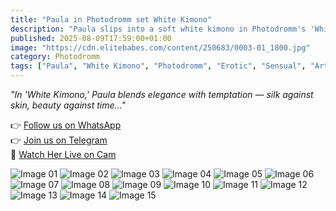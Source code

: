 ```yaml
---
title: "Paula in Photodromm set White Kimono"
description: "Paula slips into a soft white kimono in Photodromm's 'White Kimono' set — elegance meets irresistible allure in every frame."
published: 2025-08-09T17:59:00+01:00
image: "https://cdn.elitebabes.com/content/250683/0003-01_1800.jpg"
category: Photodromm
tags: ["Paula", "White Kimono", "Photodromm", "Erotic", "Sensual", "Art Nude"]
---
```


*"In 'White Kimono,' Paula blends elegance with temptation — silk against skin, beauty against time..."*

👉 [Follow us on WhatsApp](https://whatsapp.com/channel/0029VaMsUAp7tkjI8KcaRn10)  
👉 [Join us on Telegram](https://t.me/Xibabes)  
🔞 [Watch Her Live on Cam](https://redirecting-kappa.vercel.app/)  

![Image 01](https://cdn.elitebabes.com/content/250683/0003-01_1800.jpg)
![Image 02](https://cdn.elitebabes.com/content/250683/0003-02_1200.jpg)
![Image 03](https://cdn.elitebabes.com/content/250683/0003-03_1200.jpg)
![Image 04](https://cdn.elitebabes.com/content/250683/0003-04_1200.jpg)
![Image 05](https://cdn.elitebabes.com/content/250683/0003-05_1200.jpg)
![Image 06](https://cdn.elitebabes.com/content/250683/0003-06_1200.jpg)
![Image 07](https://cdn.elitebabes.com/content/250683/0003-07_1200.jpg)
![Image 08](https://cdn.elitebabes.com/content/250683/0003-08_1200.jpg)
![Image 09](https://cdn.elitebabes.com/content/250683/0003-09_1200.jpg)
![Image 10](https://cdn.elitebabes.com/content/250683/0003-10_1200.jpg)
![Image 11](https://cdn.elitebabes.com/content/250683/0003-11_1200.jpg)
![Image 12](https://cdn.elitebabes.com/content/250683/0003-12_1200.jpg)
![Image 13](https://cdn.elitebabes.com/content/250683/0003-13_1200.jpg)
![Image 14](https://cdn.elitebabes.com/content/250683/0003-14_1200.jpg)
![Image 15](https://cdn.elitebabes.com/content/250683/0003-15_1200.jpg)